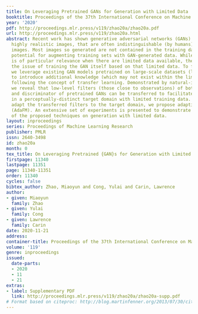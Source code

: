 ```yaml
---
title: On Leveraging Pretrained GANs for Generation with Limited Data
booktitle: Proceedings of the 37th International Conference on Machine Learning
year: '2020'
pdf: http://proceedings.mlr.press/v119/zhao20a/zhao20a.pdf
url: http://proceedings.mlr.press/v119/zhao20a.html
abstract: Recent work has shown generative adversarial networks (GANs) can generate
  highly realistic images, that are often indistinguishable (by humans) from real
  images. Most images so generated are not contained in the training dataset, suggesting
  potential for augmenting training sets with GAN-generated data. While this scenario
  is of particular relevance when there are limited data available, there is still
  the issue of training the GAN itself based on that limited data. To facilitate this,
  we leverage existing GAN models pretrained on large-scale datasets (like ImageNet)
  to introduce additional knowledge (which may not exist within the limited data),
  following the concept of transfer learning. Demonstrated by natural-image generation,
  we reveal that low-level filters (those close to observations) of both the generator
  and discriminator of pretrained GANs can be transferred to facilitate generation
  in a perceptually-distinct target domain with limited training data. To further
  adapt the transferred filters to the target domain, we propose adaptive filter modulation
  (AdaFM). An extensive set of experiments is presented to demonstrate the effectiveness
  of the proposed techniques on generation with limited data.
layout: inproceedings
series: Proceedings of Machine Learning Research
publisher: PMLR
issn: 2640-3498
id: zhao20a
month: 0
tex_title: On Leveraging Pretrained {GAN}s for Generation with Limited Data
firstpage: 11340
lastpage: 11351
page: 11340-11351
order: 11340
cycles: false
bibtex_author: Zhao, Miaoyun and Cong, Yulai and Carin, Lawrence
author:
- given: Miaoyun
  family: Zhao
- given: Yulai
  family: Cong
- given: Lawrence
  family: Carin
date: 2020-11-21
address: 
container-title: Proceedings of the 37th International Conference on Machine Learning
volume: '119'
genre: inproceedings
issued:
  date-parts:
  - 2020
  - 11
  - 21
extras:
- label: Supplementary PDF
  link: http://proceedings.mlr.press/v119/zhao20a/zhao20a-supp.pdf
# Format based on citeproc: http://blog.martinfenner.org/2013/07/30/citeproc-yaml-for-bibliographies/
---
```

